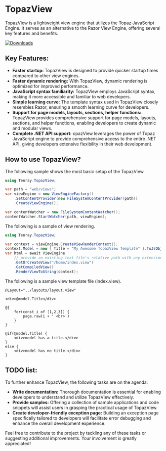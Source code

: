 # TopazView

TopazView is a lightweight view engine that utilizes the Topaz JavaScript Engine. It serves as an alternative to the Razor View Engine, offering several key features and benefits.

[![Downloads](https://img.shields.io/nuget/dt/TopazView)](https://www.nuget.org/packages/TopazView/)

## Key Features:

* **Faster startup:** TopazView is designed to provide quicker startup times compared to other view engines.
* **Faster dynamic rendering:** With TopazView, dynamic rendering is optimized for improved performance.
* **JavaScript syntax familiarity:** TopazView employs JavaScript syntax, making it more accessible and familiar to web developers.
* **Simple learning curve:** The template syntax used in TopazView closely resembles Razor, ensuring a smooth learning curve for developers.
* **Support for page models, layouts, sections, helper functions:** TopazView provides comprehensive support for page models, layouts, sections, and helper functions, enabling developers to create dynamic and modular views.
* **Complete .NET API support:** opazView leverages the power of Topaz JavaScript engine to provide comprehensive access to the entire .NET API, giving developers extensive flexibility in their web development.

## How to use TopazView?

The following sample shows the most basic setup of the TopazView.

```C#
using Tenray.TopazView;

var path = "web/views";
var viewEngine = new ViewEngineFactory()
    .SetContentProvider(new FileSystemContentProvider(path))
    .CreateViewEngine();

var contentWatcher = new FileSystemContentWatcher();
contentWatcher.StartWatcher(path, viewEngine);
```

The following is a sample of view rendering.

```C#
using Tenray.TopazView;

var context = viewEngine.CreateViewRenderContext();
context.Model = new { Title = "My Awesome TopazView Template" }.ToJsObject();
var html = await ViewEngine
    // provide an existing text file's relative path with any extension.
    .GetOrCreateView("/home/index.view")
    .GetCompiledView()
    .RenderViewToString(context);

```

The following is a sample view template file (index.view).
```cshtml
@Layout="../layouts/layout.view"

<div>@model.Title</div>

@{
    for(const i of [1,2,3]) {
        page.raw(i + ' <br>')
    }
}

@if(@model.Title) {
    <div>model has a title.</div>
}
else {
    <div>model has no title.</div>
}
```


## TODO list:

To further enhance TopazView, the following tasks are on the agenda:

* **Write documentation:** Thorough documentation is essential for enabling developers to understand and utilize TopazView effectively.
* **Provide samples:** Offering a collection of sample applications and code snippets will assist users in grasping the practical usage of TopazView.
* **Create developer-friendly exception page:** Building an exception page specifically tailored to developers will facilitate error debugging and enhance the overall development experience.

Feel free to contribute to the project by tackling any of these tasks or suggesting additional improvements. Your involvement is greatly appreciated!
